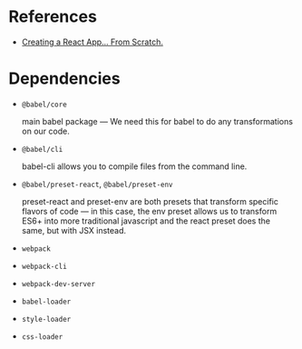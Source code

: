 # References

- [Creating a React App… From Scratch.
](https://medium.com/@JedaiSaboteur/creating-a-react-app-from-scratch-f3c693b84658)

# Dependencies

- `@babel/core`

  main babel package — We need this for babel to do any transformations on our code. 
- `@babel/cli`

  babel-cli allows you to compile files from the command line.
- `@babel/preset-react`, `@babel/preset-env`

  preset-react and preset-env are both presets that transform specific flavors of code — in this case, the env preset allows us to transform ES6+ into more traditional javascript and the react preset does the same, but with JSX instead.

- `webpack`

- `webpack-cli`

- `webpack-dev-server`

- `babel-loader`

- `style-loader`

- `css-loader`